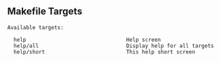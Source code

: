 <!-- markdownlint-disable-file MD041 -->
## Makefile Targets
```
Available targets:

  help                                Help screen
  help/all                            Display help for all targets
  help/short                          This help short screen

```
